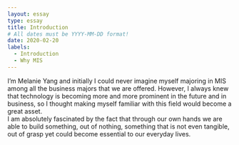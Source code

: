 ```yaml
---
layout: essay
type: essay
title: Introduction
# All dates must be YYYY-MM-DD format!
date: 2020-02-20
labels:
  - Introduction
  - Why MIS
---
```


I’m Melanie Yang and initially I could never imagine myself majoring in MIS among all the business majors that we are offered. However, I always knew that technology is becoming more and more prominent in the future and in business, so I thought making myself familiar with this field would become a great asset.  
I am absolutely fascinated by the fact that through our own hands we are able to build something, out of nothing, something that is not even tangible, out of grasp yet could become essential to our everyday lives. 

